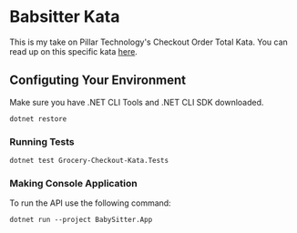 # Babsitter Kata

This is my take on Pillar Technology's Checkout Order Total Kata. You can read up on this specific kata [here](https://github.com/PillarTechnology/kata-babysitter).

## Configuting Your Environment

Make sure you have .NET CLI Tools and .NET CLI SDK downloaded.
```
dotnet restore
```

### Running Tests

```
dotnet test Grocery-Checkout-Kata.Tests
```

### Making Console Application
To run the API use the following command:
```
dotnet run --project BabySitter.App
```